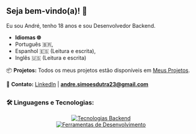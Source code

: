 ## Seja bem-vindo(a)! 👋

Eu sou André, tenho 18 anos e sou Desenvolvedor Backend.

* **Idiomas 🌐**
* Português 🇧🇷,
* Espanhol 🇪🇸 (Leitura e escrita),
* Inglês 🇺🇸 (Leitura e escrita)

📦 **Projetos:**
Todos os meus projetos estão disponíveis em [Meus Projetos](https://github.com/endlessproxy?tab=repositories).

📩 **Contato:**
[LinkedIn](https://www.linkedin.com/in/euandresimoes/) | **andre.simoesdutra23@gmail.com**

##

### 🛠️ Linguagens e Tecnologias:

<p align="center">
  <a href="https://skillicons.dev">
    <img src="https://skillicons.dev/icons?i=cs,dotnet,javascript,typescript,express,prisma,selenium" alt="Tecnologias Backend" />
    <br>
    <img src="https://skillicons.dev/icons?i=postgresql,docker,postman,git" alt="Ferramentas de Desenvolvimento" />
  </a>
</p>
